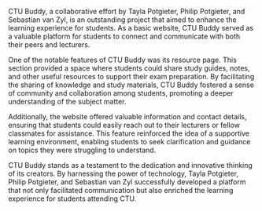 CTU Buddy, a collaborative effort by Tayla Potgieter, Philip Potgieter, and Sebastian van Zyl, is an outstanding project that aimed to enhance the learning experience for students. As a basic website, CTU Buddy served as a valuable platform for students to connect and communicate with both their peers and lecturers.

One of the notable features of CTU Buddy was its resource page. This section provided a space where students could share study guides, notes, and other useful resources to support their exam preparation. By facilitating the sharing of knowledge and study materials, CTU Buddy fostered a sense of community and collaboration among students, promoting a deeper understanding of the subject matter.

Additionally, the website offered valuable information and contact details, ensuring that students could easily reach out to their lecturers or fellow classmates for assistance. This feature reinforced the idea of a supportive learning environment, enabling students to seek clarification and guidance on topics they were struggling to understand.

CTU Buddy stands as a testament to the dedication and innovative thinking of its creators. By harnessing the power of technology, Tayla Potgieter, Philip Potgieter, and Sebastian van Zyl successfully developed a platform that not only facilitated communication but also enriched the learning experience for students attending CTU.
